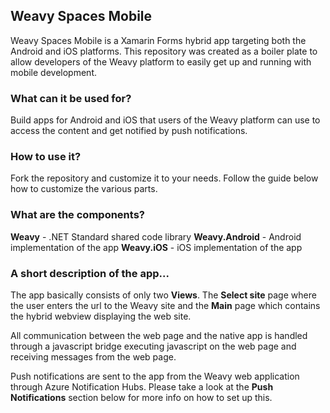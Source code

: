 ## Weavy Spaces Mobile
Weavy Spaces Mobile is a Xamarin Forms hybrid app targeting both the Android and iOS platforms. This repository was created as a boiler plate to allow developers of the Weavy platform to easily get up and running with mobile development.

### What can it be used for?
Build apps for Android and iOS that users of the Weavy platform can use to access the content and get notified by push notifications.

### How to use it?
Fork the repository and customize it to your needs. Follow the guide below how to customize the various parts. 

### What are the components?

**Weavy** - .NET Standard shared code library
**Weavy.Android** - Android implementation of the app
**Weavy.iOS** - iOS implementation of the app



### A short description of the app...
The app basically consists of only two **Views**. The **Select site** page  where the user enters the url to the Weavy site and the **Main** page which contains the hybrid webview displaying the web site.

All communication between the web page and the native app is handled through a javascript bridge executing javascript on the web page and receiving messages from the web page.

Push notifications are sent to the app from the Weavy web application through  Azure Notification Hubs. Please take a look at the **Push Notifications** section below for more info on how to set up this.






